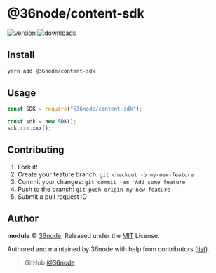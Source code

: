 # @36node/content-sdk

[![version][0]][1] [![downloads][2]][3]

## Install

```bash
yarn add @36node/content-sdk
```

## Usage

```js
const SDK = require("@36node/content-sdk");

const sdk = new SDK();
sdk.xxx.xxx();
```

## Contributing

1. Fork it!
2. Create your feature branch: `git checkout -b my-new-feature`
3. Commit your changes: `git commit -am 'Add some feature'`
4. Push to the branch: `git push origin my-new-feature`
5. Submit a pull request :D

## Author

**module** © [36node](https://github.com/36node), Released under the [MIT](./LICENSE) License.

Authored and maintained by 36node with help from contributors ([list](https://github.com/36node/module/contributors)).

> GitHub [@36node](https://github.com/36node)

[0]: https://img.shields.io/npm/v/@36node/template-sdk.svg?style=flat
[1]: https://npmjs.com/package/@36node/template-sdk
[2]: https://img.shields.io/npm/dm/@36node/template-sdk.svg?style=flat
[3]: https://npmjs.com/package/@36node/template-sdk

